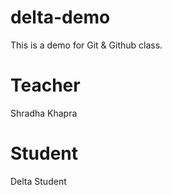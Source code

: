 # delta-demo
This is a demo for Git &amp; Github class.

# Teacher
Shradha Khapra

# Student
Delta Student 